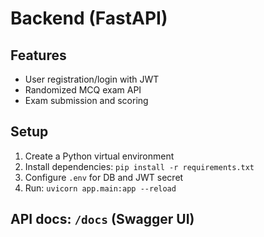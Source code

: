# Backend (FastAPI)

## Features
- User registration/login with JWT
- Randomized MCQ exam API
- Exam submission and scoring

## Setup
1. Create a Python virtual environment
2. Install dependencies: `pip install -r requirements.txt`
3. Configure `.env` for DB and JWT secret
4. Run: `uvicorn app.main:app --reload`

## API docs: `/docs` (Swagger UI)
